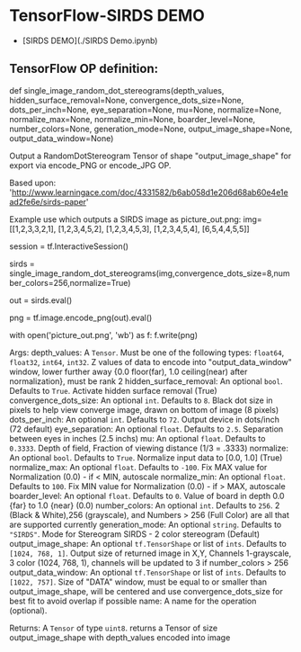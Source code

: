 # TensorFlow-SIRDS DEMO

- [SIRDS DEMO](./SIRDS Demo.ipynb)

## TensorFlow OP definition:

def single_image_random_dot_stereograms(depth_values,
                                        hidden_surface_removal=None,
                                        convergence_dots_size=None,
                                        dots_per_inch=None,
                                        eye_separation=None, mu=None,
                                        normalize=None, normalize_max=None,
                                        normalize_min=None,
                                        boarder_level=None,
                                        number_colors=None,
                                        generation_mode=None,
                                        output_image_shape=None,
                                        output_data_window=None)

Output a RandomDotStereogram Tensor of shape "output_image_shape" for export via encode_PNG or encode_JPG OP.

  Based upon:
  'http://www.learningace.com/doc/4331582/b6ab058d1e206d68ab60e4e1ead2fe6e/sirds-paper'

  Example use which outputs a SIRDS image as picture_out.png:
  img=[[1,2,3,3,2,1],
       [1,2,3,4,5,2],
       [1,2,3,4,5,3],
       [1,2,3,4,5,4],
       [6,5,4,4,5,5]]

  session = tf.InteractiveSession()

  sirds = single_image_random_dot_stereograms(img,convergence_dots_size=8,number_colors=256,normalize=True)

  out = sirds.eval()

  png = tf.image.encode_png(out).eval()

  with open('picture_out.png', 'wb') as f:
      f.write(png)

  Args:
    depth_values: A `Tensor`. Must be one of the following types: `float64`, `float32`, `int64`, `int32`.
      Z values of data to encode into "output_data_window" window, lower further away {0.0 floor(far), 1.0 ceiling(near) after normalization}, must be rank 2
    hidden_surface_removal: An optional `bool`. Defaults to `True`.
      Activate hidden surface removal (True)
    convergence_dots_size: An optional `int`. Defaults to `8`.
      Black dot size in pixels to help view converge image, drawn on bottom of image (8 pixels)
    dots_per_inch: An optional `int`. Defaults to `72`.
      Output device in dots/inch (72 default)
    eye_separation: An optional `float`. Defaults to `2.5`.
      Separation between eyes in inches (2.5 inchs)
    mu: An optional `float`. Defaults to `0.3333`.
      Depth of field, Fraction of viewing distance (1/3 = .3333)
    normalize: An optional `bool`. Defaults to `True`.
      Normalize input data to [0.0, 1.0] (True)
    normalize_max: An optional `float`. Defaults to `-100`.
      Fix MAX value for Normalization (0.0) - if < MIN, autoscale
    normalize_min: An optional `float`. Defaults to `100`.
      Fix MIN value for Normalization (0.0) - if > MAX, autoscale
    boarder_level: An optional `float`. Defaults to `0`.
      Value of board in depth 0.0 {far} to 1.0 {near} (0.0)
    number_colors: An optional `int`. Defaults to `256`.
      2 (Black & White),256 (grayscale), and Numbers > 256 (Full Color) are all that are supported currently
    generation_mode: An optional `string`. Defaults to `"SIRDS"`.
      Mode for Stereogram
      SIRDS - 2 color stereogram (Default)
    output_image_shape: An optional `tf.TensorShape` or list of `ints`. Defaults to `[1024, 768, 1]`.
      Output size of returned image in X,Y, Channels 1-grayscale, 3 color (1024, 768, 1), channels will be updated to 3 if number_colors > 256
    output_data_window: An optional `tf.TensorShape` or list of `ints`. Defaults to `[1022, 757]`.
      Size of "DATA" window, must be equal to or smaller than output_image_shape, will be centered
      and use convergence_dots_size for best fit to avoid overlap if possible
    name: A name for the operation (optional).

  Returns:
    A `Tensor` of type `uint8`.
    returns a Tensor of size output_image_shape with depth_values encoded into image